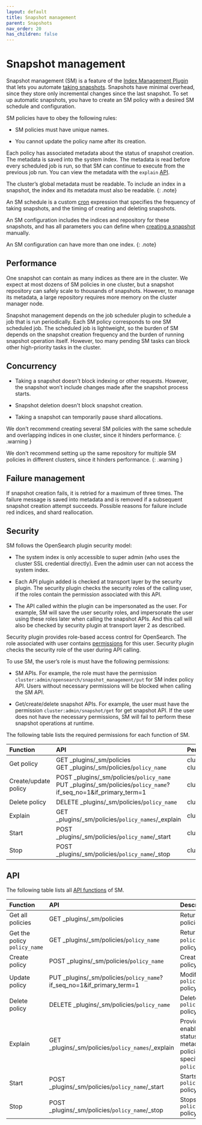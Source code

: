 ```yaml
---
layout: default
title: Snapshot management
parent: Snapshots
nav_order: 20
has_children: false
---
```


# Snapshot management

Snapshot management (SM) is a feature of the [Index Management Plugin]({{site.url}}{{site.baseurl}}/im-plugin) that lets you automate [taking snapshots]({{site.url}}{{site.baseurl}}/opensearch/snapshots/snapshot-restore#take-snapshots). Snapshots have minimal overhead, since they store only incremental changes since the last snapshot. To set up automatic snapshots, you have to create an SM policy with a desired SM schedule and configuration. 

SM policies have to obey the following rules:

- SM policies must have unique names. 

- You cannot update the policy name after its creation. 

Each policy has associated metadata about the status of snapshot creation. The metadata is saved into the system index. The metadata is read before every scheduled job is run, so that SM can continue to execute from the previous job run. You can view the metadata with the `explain` [API](#API).

The cluster’s global metadata must be readable. To include an index in a snapshot, the index and its metadata must also be readable.
{: .note}

An SM schedule is a custom [cron]({{site.url}}{{site.baseurl}}/monitoring-plugins/alerting/cron) expression that specifies the frequency of taking snapshots, and the timing of creating and deleting snapshots. 

An SM configuration includes the indices and repository for these snapshots, and has all parameters you can define when [creating a snapshot]({{site.url}}{{site.baseurl}}/opensearch/snapshot-restore#take-snapshots) manually. 

An SM configuration can have more than one index.
{: .note}

## Performance 

One snapshot can contain as many indices as there are in the cluster. We expect at most dozens of SM policies in one cluster, but a snapshot repository can safely scale to thousands of snapshots. However, to manage its metadata, a large repository requires more memory on the cluster manager node. 

Snapshot management depends on the job scheduler plugin to schedule a job that is run periodically. Each SM policy corresponds to one SM scheduled job. The scheduled job is lightweight, so the burden of SM depends on the snapshot creation frequency and the burden of running snapshot operation itself. However, too many pending SM tasks can block other high-priority tasks in the cluster.

## Concurrency 

- Taking a snapshot doesn’t block indexing or other requests. However, the snapshot won’t include changes made after the snapshot process starts. 

- Snapshot deletion doesn't block snapshot creation.

- Taking a snapshot can temporarily pause shard allocations. 

We don't recommend creating several SM policies with the same schedule and overlapping indices in one cluster, since it hinders performance. 
{: .warning }

We don't recommend setting up the same repository for multiple SM policies in different clusters, since it hinders performance. 
{: .warning }

## Failure management

If snapshot creation fails, it is retried for a maximum of three times. The failure message is saved into metadata and is removed if a subsequent snapshot creation attempt succeeds. Possible reasons for failure include red indices, and shard reallocation.

## Security

SM follows the OpenSearch plugin security model:

- The system index is only accessible to super admin (who uses the cluster SSL credential directly). Even the admin user can not access the system index.
    
- Each API plugin added is checked at transport layer by the security plugin. The security plugin checks the security roles of the calling user, if the roles contain the permission associated with this API.
    
- The API called within the plugin can be impersonated as the user. For example, SM will save the user security roles, and impersonate the user using these roles later when calling the snapshot APIs. And this call will also be checked by security plugin at transport layer 2 as described.

Security plugin provides role-based access control for OpenSearch. The role associated with user contains [permissions]({{site.url}}{{site.baseurl}}/security-plugin/access-control/permissions) for this user. Security plugin checks the security role of the user during API calling.

To use SM, the user’s role is must have the following permissions:

- SM APIs. For example, the role must have the permission `cluster:admin/opensearch/snapshot_management/put` for SM index policy API. Users without necessary permissions will be blocked when calling the SM API.

- Get/create/delete snapshot APIs. For example, the user must have the permission `cluster:admin/snapshot/get` for get snapshot API. If the user does not have the necessary permissions, SM will fail to perform these snapshot operations at runtime.

The following table lists the required permissions for each function of SM.

Function | API | Permission
:--- | :--- | :---
Get policy | GET _plugins/_sm/policies<br>GET _plugins/_sm/policies/`policy_name` | cluster:admin/opensearch/snapshot_management/policy/get<br>cluster:admin/opensearch/snapshot_management/policy/search 
Create/update policy | POST _plugins/_sm/policies/`policy_name`<br> PUT _plugins/_sm/policies/`policy_name`?if_seq_no=1&if_primary_term=1 | cluster:admin/opensearch/snapshot_management/policy/write
Delete policy | DELETE  _plugins/_sm/policies/`policy_name` | cluster:admin/opensearch/snapshot_management/policy/delete
Explain | GET _plugins/_sm/policies/`policy_names`/_explain | cluster:admin/opensearch/snapshot_management/policy/explain
Start | POST  _plugins/_sm/policies/`policy_name`/_start | cluster:admin/opensearch/snapshot_management/policy/start
Stop| POST  _plugins/_sm/policies/`policy_name`/_stop | cluster:admin/opensearch/snapshot_management/policy/stop


## API

The following table lists all [API functions]({{site.url}}{{site.baseurl}}/opensearch/sm-api) of SM.

Function | API | Description
:--- | :--- | :---
Get all policies | GET _plugins/_sm/policies | Returns all SM policies.
Get the policy `policy_name` | GET _plugins/_sm/policies/`policy_name` | Returns the `policy_name` SM policy.
Create policy | POST _plugins/_sm/policies/`policy_name` | Creates an SM policy.
Update policy | PUT _plugins/_sm/policies/`policy_name`?if_seq_no=1&if_primary_term=1 | Modifies the `policy_name` policy.
Delete policy | DELETE  _plugins/_sm/policies/`policy_name` | Deletes the `policy_name` policy.
Explain | GET _plugins/_sm/policies/`policy_names`/_explain | Provides the enabled/disabled status and the metadata for all policies specified by `policy_names`.
Start | POST  _plugins/_sm/policies/`policy_name`/_start | Starts the `policy_name` policy.
Stop| POST  _plugins/_sm/policies/`policy_name`/_stop | Stops the `policy_name` policy.